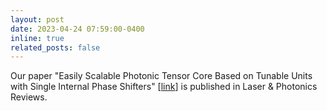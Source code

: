 ```yaml
---
layout: post
date: 2023-04-24 07:59:00-0400
inline: true
related_posts: false
---
```


Our paper "Easily Scalable Photonic Tensor Core Based on Tunable Units with Single Internal Phase Shifters" [[link](https://onlinelibrary.wiley.com/doi/abs/10.1002/lpor.202300001/)] is published in Laser & Photonics Reviews.
